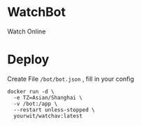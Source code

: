 # WatchBot
Watch Online

# Deploy
Create File `/bot/bot.json` , fill in your config

```
docker run -d \
  -e TZ=Asian/Shanghai \
  -v /bot:/app \
  --restart unless-stopped \
  yourwit/watchav:latest
```
